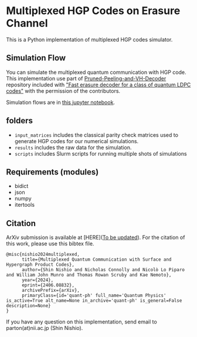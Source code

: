 # Multiplexed HGP Codes on Erasure Channel
This is a Python implementation of multiplexed HGP codes simulator.
  
## Simulation Flow
You can simulate the multiplexed quantum communication with HGP code. This implementation use part of [Pruned-Peeling-and-VH-Decoder](https://github.com/Nicholas-Connolly/Pruned-Peeling-and-VH-Decoder) repository included with ["Fast erasure decoder for a class of quantum LDPC codes"](https://arxiv.org/abs/2208.01002) with the permission of the contributors.

Simulation flows are in [this jupyter notebook](https://github.com/parton-quark/Multiplexed_HGP/blob/main/simulation_flow.ipynb).

## folders
- `input_matrices` includes the classical parity check matrices used to generate HGP codes for our numerical simulations.
- `results` includes the raw data for the simulation. 
- `scripts` includes Slurm scripts for running multiple shots of simulations

## Requirements (modules)
- bidict
- json
- numpy
- itertools 

## Citation 
ArXiv submission is available at [HERE]([To be updated](https://arxiv.org/abs/2406.08832)). For the citation of this work, please use this bibtex file.

```
@misc{nishio2024multiplexed,
      title={Multiplexed Quantum Communication with Surface and Hypergraph Product Codes}, 
      author={Shin Nishio and Nicholas Connolly and Nicolò Lo Piparo and William John Munro and Thomas Rowan Scruby and Kae Nemoto},
      year={2024},
      eprint={2406.08832},
      archivePrefix={arXiv},
      primaryClass={id='quant-ph' full_name='Quantum Physics' is_active=True alt_name=None in_archive='quant-ph' is_general=False description=None}
}
```

If you have any question on this implementation, send email to parton(at)nii.ac.jp (Shin Nishio).